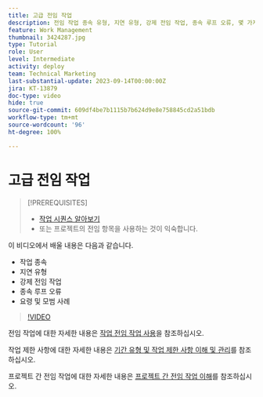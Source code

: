 ```yaml
---
title: 고급 전임 작업
description: 전임 작업 종속 유형, 지연 유형, 강제 전임 작업, 종속 루프 오류, 몇 가지 요령 및 모범 사례에 대해 알아봅니다.
feature: Work Management
thumbnail: 3424287.jpg
type: Tutorial
role: User
level: Intermediate
activity: deploy
team: Technical Marketing
last-substantial-update: 2023-09-14T00:00:00Z
jira: KT-13879
doc-type: video
hide: true
source-git-commit: 609df4be7b1115b7b624d9e8e758845cd2a51bdb
workflow-type: tm+mt
source-wordcount: '96'
ht-degree: 100%

---
```


# 고급 전임 작업


>[!PREREQUISITES]
>
>* [작업 시퀀스 알아보기](https://experienceleague.adobe.com/docs/workfront-learn/tutorials-workfront/manage-work/tasks/learn-to-sequence-tasks.html?lang=ko-KR)
>* 또는 프로젝트의 전임 항목을 사용하는 것이 익숙합니다.


이 비디오에서 배울 내용은 다음과 같습니다.

* 작업 종속
* 지연 유형
* 강제 전임 작업
* 종속 루프 오류
* 요령 및 모범 사례

>[!VIDEO](https://video.tv.adobe.com/v/3424287/?quality=12&learn=on)

전임 작업에 대한 자세한 내용은 [작업 전임 작업 사용](https://experienceleague.adobe.com/docs/workfront/using/manage-work/tasks/use-task-predecessors/use-task-predecessors.html)을 참조하십시오.

작업 제한 사항에 대한 자세한 내용은 [기간 유형 및 작업 제한 사항 이해 및 관리](https://experienceleague.adobe.com/docs/workfront-learn/tutorials-workfront/manage-work/intermediate-projects/understand-and-manage-duration-types-and-task-constraints.html)를 참조하십시오.

프로젝트 간 전임 작업에 대한 자세한 내용은 [프로젝트 간 전임 작업 이해](https://experienceleague.adobe.com/docs/workfront-learn/tutorials-workfront/manage-work/intermediate-projects/understand-cross-project-predecessors.html)를 참조하십시오.
